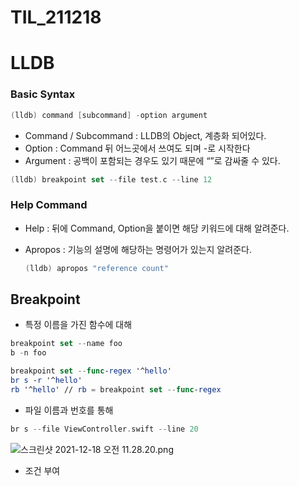 # TIL_211218

# LLDB

### Basic Syntax

```swift
(lldb) command [subcommand] -option argument
```

- Command / Subcommand : LLDB의 Object, 계층화 되어있다.
- Option : Command 뒤 어느곳에서 쓰여도 되며 -로 시작한다
- Argument : 공백이 포함되는 경우도 있기 때문에 “”로 감싸줄 수 있다.

```swift
(lldb) breakpoint set --file test.c --line 12
```

### Help Command

- Help : 뒤에 Command, Option을 붙이면 해당 키워드에 대해 알려준다.
- Apropos : 기능의 설명에 해당하는 명령어가 있는지 알려준다.
    
    ```swift
    (lldb) apropos "reference count"
    ```
    

## Breakpoint

- 특정 이름을 가진 함수에 대해

```swift
breakpoint set --name foo
b -n foo

breakpoint set --func-regex '^hello'
br s -r '^hello'
rb '^hello' // rb = breakpoint set --func-regex
```

- 파일 이름과 번호를 통해

```swift
br s --file ViewController.swift --line 20
```

![스크린샷 2021-12-18 오전 11.28.20.png](https://s3-us-west-2.amazonaws.com/secure.notion-static.com/46d11583-f8b9-40cd-80e1-e78e35fce28d/스크린샷_2021-12-18_오전_11.28.20.png)

- 조건 부여